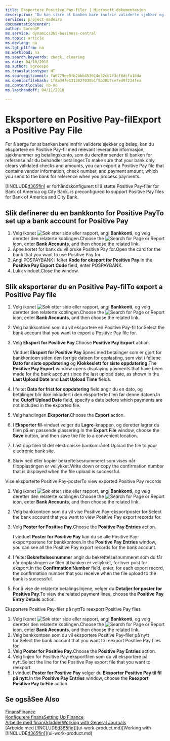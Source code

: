 ```yaml
---
title: Eksportere Positive Pay-filer | Microsoft-dokumentasjon
description: "Du kan sikre at banken bare innfrir validerte sjekker og beløp, ved å eksportere en Positive Pay-fil som inneholder leverandør-og betalingsinformasjon."
services: project-madeira
documentationcenter: 
author: SorenGP
ms.service: dynamics365-business-central
ms.topic: article
ms.devlang: na
ms.tgt_pltfrm: na
ms.workload: na
ms.search.keywords: check, clearing
ms.date: 04/10/2018
ms.author: sgroespe
ms.translationtype: HT
ms.sourcegitcommit: fa6779ee8fb2bbb453014e32cb7f3cf8dcfa18da
ms.openlocfilehash: 1f8a34fe1312627038b1f5b28b7ce7ed9f234fea
ms.contentlocale: nb-no
ms.lasthandoff: 04/11/2018

---
```

# <a name="export-a-positive-pay-file"></a><span data-ttu-id="e5aa6-103">Eksportere en Positive Pay-fil</span><span class="sxs-lookup"><span data-stu-id="e5aa6-103">Export a Positive Pay File</span></span>
<span data-ttu-id="e5aa6-104">For å sørge for at banken bare innfrir validerte sjekker og beløp, kan du eksportere en Positive Pay-fil med relevant leverandørinformasjon, sjekknummer og betalingskonto, som du deretter sender til banken for referanse når du behandler betalinger.</span><span class="sxs-lookup"><span data-stu-id="e5aa6-104">To make sure that your bank only clears validated checks and amounts, you can export a Positive Pay file that contains vendor information, check number, and payment amount, which you send to the bank for reference when you process payments.</span></span>

[!INCLUDE[d365fin](includes/d365fin_md.md)]<span data-ttu-id="e5aa6-105"> er forhåndskonfigurert til å støtte Positive Pay-filer for Bank of America og City Bank.</span><span class="sxs-lookup"><span data-stu-id="e5aa6-105"> is preconfigured to support Positive Pay files for Bank of America and City Bank.</span></span>

## <a name="to-set-up-a-bank-account-for-positive-pay"></a><span data-ttu-id="e5aa6-106">Slik definerer du en bankkonto for Positive Pay</span><span class="sxs-lookup"><span data-stu-id="e5aa6-106">To set up a bank account for Positive Pay</span></span>
1. <span data-ttu-id="e5aa6-107">Velg ikonet ![Søk etter side eller rapport](media/ui-search/search_small.png "Søk etter side eller rapport"), angi **Bankkonti**, og velg deretter den relaterte koblingen.</span><span class="sxs-lookup"><span data-stu-id="e5aa6-107">Choose the ![Search for Page or Report](media/ui-search/search_small.png "Search for Page or Report icon") icon, enter **Bank Accounts**, and then choose the related link.</span></span>
2. <span data-ttu-id="e5aa6-108">Åpne kortet for bank du vil bruke Positive Pay for.</span><span class="sxs-lookup"><span data-stu-id="e5aa6-108">Open the card for the bank that you want to use Positive Pay for.</span></span>
3. <span data-ttu-id="e5aa6-109">Angi POSPAYBANK i feltet **Kode for eksport for Positive Pay**.</span><span class="sxs-lookup"><span data-stu-id="e5aa6-109">In the **Positive Pay Export Code** field, enter POSPAYBANK.</span></span>
4. <span data-ttu-id="e5aa6-110">Lukk vinduet.</span><span class="sxs-lookup"><span data-stu-id="e5aa6-110">Close the window.</span></span>

## <a name="to-export-a-positive-pay-file"></a><span data-ttu-id="e5aa6-111">Slik eksporterer du en Positive Pay-fil</span><span class="sxs-lookup"><span data-stu-id="e5aa6-111">To export a Positive Pay file</span></span>
1. <span data-ttu-id="e5aa6-112">Velg ikonet ![Søk etter side eller rapport](media/ui-search/search_small.png "Søk etter side eller rapport"), angi **Bankkonti**, og velg deretter den relaterte koblingen.</span><span class="sxs-lookup"><span data-stu-id="e5aa6-112">Choose the ![Search for Page or Report](media/ui-search/search_small.png "Search for Page or Report icon") icon, enter **Bank Accounts**, and then choose the related link.</span></span>
2. <span data-ttu-id="e5aa6-113">Velg bankkontoen som du vil eksportere en Positive Pay-fil for.</span><span class="sxs-lookup"><span data-stu-id="e5aa6-113">Select the bank account that you want to export a Positive Pay file for.</span></span>
3. <span data-ttu-id="e5aa6-114">Velg **Eksport for Positive Pay**.</span><span class="sxs-lookup"><span data-stu-id="e5aa6-114">Choose **Positive Pay Export** action.</span></span>

    <span data-ttu-id="e5aa6-115">Vinduet **Eksport for Positive Pay** åpnes med betalinger som er gjort for bankkontoen siden den forrige datoen for opplasting, som vist i feltene **Dato for siste oppdatering** og **Klokkeslett for siste oppdatering**.</span><span class="sxs-lookup"><span data-stu-id="e5aa6-115">The **Positive Pay Export** window opens displaying payments that have been made for the bank account since the last upload date, as shown in the **Last Upload Date** and **Last Upload Time** fields.</span></span>
4. <span data-ttu-id="e5aa6-116">I feltet **Dato for frist for oppdatering** field angir du en dato, og betalinger blir ikke inkludert i den eksporterte filen før denne datoen.</span><span class="sxs-lookup"><span data-stu-id="e5aa6-116">In the **Cutoff Upload Date** field, specify a date before which payments are not included in the exported file.</span></span>
5. <span data-ttu-id="e5aa6-117">Velg handlingen **Eksporter**.</span><span class="sxs-lookup"><span data-stu-id="e5aa6-117">Choose the **Export** action.</span></span>
6. <span data-ttu-id="e5aa6-118">I **Eksporter fil**-vinduet velger du **Lagre**-knappen, og deretter lagrer du filen på en passende plassering.</span><span class="sxs-lookup"><span data-stu-id="e5aa6-118">In the **Export File** window, choose the **Save** button, and then save the file to a convenient location.</span></span>
7. <span data-ttu-id="e5aa6-119">Last opp filen til det elektroniske bankområdet.</span><span class="sxs-lookup"><span data-stu-id="e5aa6-119">Upload the file to your electronic bank site.</span></span>
8. <span data-ttu-id="e5aa6-120">Skriv ned eller kopier bekreftelsesnummeret som vises når filopplastingen er vellykket.</span><span class="sxs-lookup"><span data-stu-id="e5aa6-120">Write down or copy the confirmation number that is displayed when the file upload is successful.</span></span>

<span data-ttu-id="e5aa6-121">Vise eksporterte Positive Pay-poster</span><span class="sxs-lookup"><span data-stu-id="e5aa6-121">To view exported Positive Pay records</span></span>

1. <span data-ttu-id="e5aa6-122">Velg ikonet ![Søk etter side eller rapport](media/ui-search/search_small.png "Søk etter side eller rapport"), angi **Bankkonti**, og velg deretter den relaterte koblingen.</span><span class="sxs-lookup"><span data-stu-id="e5aa6-122">Choose the ![Search for Page or Report](media/ui-search/search_small.png "Search for Page or Report icon") icon, enter **Bank Accounts**, and then choose the related link.</span></span>
2. <span data-ttu-id="e5aa6-123">Velg bankkontoen som du vil vise Positive Pay-eksportposter for.</span><span class="sxs-lookup"><span data-stu-id="e5aa6-123">Select the bank account that you want to view Positive Pay export records for.</span></span>
3. <span data-ttu-id="e5aa6-124">Velg **Poster for Positive Pay**.</span><span class="sxs-lookup"><span data-stu-id="e5aa6-124">Choose the **Positive Pay Entries** action.</span></span>

    <span data-ttu-id="e5aa6-125">I vinduet **Poster for Positive Pay** kan du se alle Positive Pay-eksportpostene for bankkontoen.</span><span class="sxs-lookup"><span data-stu-id="e5aa6-125">In the **Positive Pay Entries** window, you can see all the Positive Pay export records for the bank account.</span></span>
4. <span data-ttu-id="e5aa6-126">I feltet **Bekreftelsesnummer** angir du bekreftelsesnummeret som du får når opplastingen av filen til banken er vellykket, for hver post for eksport.</span><span class="sxs-lookup"><span data-stu-id="e5aa6-126">In the **Confirmation Number** field, enter, for each export record, the confirmation number that you receive when the file upload to the bank is successful.</span></span>
5. <span data-ttu-id="e5aa6-127">For å vise de relaterte betalingslinjene, velger du **Detaljer for poster for Positive Pay**.</span><span class="sxs-lookup"><span data-stu-id="e5aa6-127">To view the related payment lines, choose the **Positive Pay Entry Details** action.</span></span>

<span data-ttu-id="e5aa6-128">Eksportere Positive Pay-filer på nytt</span><span class="sxs-lookup"><span data-stu-id="e5aa6-128">To reexport Positive Pay files</span></span>

1. <span data-ttu-id="e5aa6-129">Velg ikonet ![Søk etter side eller rapport](media/ui-search/search_small.png "Søk etter side eller rapport"), angi **Bankkonti**, og velg deretter den relaterte koblingen.</span><span class="sxs-lookup"><span data-stu-id="e5aa6-129">Choose the ![Search for Page or Report](media/ui-search/search_small.png "Search for Page or Report icon") icon, enter **Bank Accounts**, and then choose the related link.</span></span>
2. <span data-ttu-id="e5aa6-130">Velg bankkontoen som du vil eksportere Positive Pay-filer på nytt for.</span><span class="sxs-lookup"><span data-stu-id="e5aa6-130">Select the bank account that you want to reexport Positive Pay files for.</span></span>
3. <span data-ttu-id="e5aa6-131">Velg **Poster for Positive Pay**.</span><span class="sxs-lookup"><span data-stu-id="e5aa6-131">Choose the **Positive Pay Entries** action.</span></span>
4. <span data-ttu-id="e5aa6-132">Velg linjen for Positive Pay-eksportfilen som du vil eksportere på nytt.</span><span class="sxs-lookup"><span data-stu-id="e5aa6-132">Select the line for the Positive Pay export file that you want to reexport.</span></span>
5. <span data-ttu-id="e5aa6-133">I vinduet **Poster for Positive Pay** velger du **Eksporter Positive Pay til fil på nytt**.</span><span class="sxs-lookup"><span data-stu-id="e5aa6-133">In the **Positive Pay Entries** window, choose the **Reexport Positive Pay to File** action.</span></span>

## <a name="see-also"></a><span data-ttu-id="e5aa6-134">Se også</span><span class="sxs-lookup"><span data-stu-id="e5aa6-134">See Also</span></span>
[<span data-ttu-id="e5aa6-135">Finans</span><span class="sxs-lookup"><span data-stu-id="e5aa6-135">Finance</span></span>](finance.md)  
[<span data-ttu-id="e5aa6-136">Konfigurere finans</span><span class="sxs-lookup"><span data-stu-id="e5aa6-136">Setting Up Finance</span></span>](finance-setup-finance.md)  
[<span data-ttu-id="e5aa6-137">Arbeide med finanskladder</span><span class="sxs-lookup"><span data-stu-id="e5aa6-137">Working with General Journals</span></span>](ui-work-general-journals.md)  
<span data-ttu-id="e5aa6-138">[Arbeide med [!INCLUDE[d365fin](includes/d365fin_md.md)]](ui-work-product.md)</span><span class="sxs-lookup"><span data-stu-id="e5aa6-138">[Working with [!INCLUDE[d365fin](includes/d365fin_md.md)]](ui-work-product.md)</span></span>

